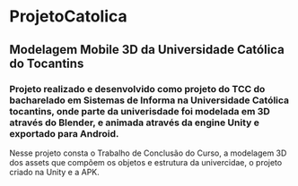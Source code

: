 # ProjetoCatolica
## Modelagem Mobile 3D da Universidade Católica do Tocantins
### Projeto realizado e desenvolvido como projeto do TCC do bacharelado em Sistemas de Informa na Universidade Católica tocantins, onde parte da univerisdade foi modelada em 3D através do Blender, e animada através da engine Unity e exportado para Android.


Nesse projeto consta o Trabalho de Conclusão do Curso, a modelagem 3D dos assets que compõem os objetos e estrutura da univercidae, o projeto criado na Unity e a APK.
